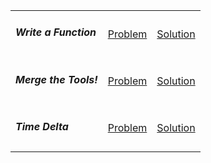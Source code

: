 <table>
	<tr>
		<td>
			<h5>Write a Function</h5>
		</td>
		<td>
			<a href="https://www.hackerrank.com/challenges/write-a-function/problem">Problem</a>
		</td>
		<td>
			<a href="https://github.com/recep-yildirim/HackerRank/blob/master/Python/Medium/leap.py">Solution</a>
		</td>
	</tr>
	<tr>
		<td>
			<h5>Merge the Tools!</h5>
		</td>
		<td>
			<a href="https://www.hackerrank.com/challenges/merge-the-tools/problem">Problem</a>
		</td>
		<td>
			<a href="https://github.com/recep-yildirim/HackerRank/blob/master/Python/Medium/merge_the_tools.py">Solution</a>
		</td>
	</tr>
	<tr>
		<td>
			<h5>Time Delta</h5>
		</td>
		<td>
			<a href="https://www.hackerrank.com/challenges/python-time-delta/problem">Problem</a>
		</td>
		<td>
			<a href="https://github.com/recep-yildirim/HackerRank/blob/master/Python/Medium/time_delta.py">Solution</a>
		</td>
	</tr>
</table>